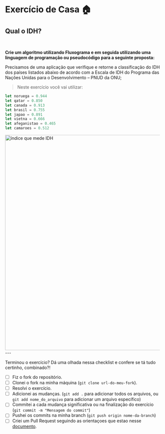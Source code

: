 # Exercício de Casa 🏠 

## Qual o IDH?

<br>

**Crie um algoritmo utilizando Fluxograma e em seguida utilizando uma linguagem de programação ou pseudocódigo para a seguinte proposta:**

Precisamos de uma aplicação que verifique e retorne a classificação do IDH dos países listados abaixo de acordo com a Escala de IDH do Programa das Nações Unidas para o Desenvolvimento – PNUD da ONU;

> Neste exercício você vai utilizar: 

```js
let noruega = 0.944
let qatar = 0.850
let canada = 0.913
let brasil = 0.755
let japao = 0.891
let vietna = 0.666
let afeganistao = 0.465
let camaroes = 0.512
```

<img src='../../../assets/idh.jpeg' width=700 alt='índice que mede IDH'>
---

Terminou o exercício? Dá uma olhada nessa checklist e confere se tá tudo certinho, combinado?!

- [ ] Fiz o fork do repositório.
- [ ] Clonei o fork na minha máquina (`git clone url-do-meu-fork`).
- [ ] Resolvi o exercício.
- [ ] Adicionei as mudanças. (`git add .` para adicionar todos os arquivos, ou `git add nome_do_arquivo` para adicionar um arquivo específico)
- [ ] Commitei a cada mudança significativa ou na finalização do exercício (`git commit -m "Mensagem do commit"`)
- [ ] Pushei os commits na minha branch (`git push origin nome-da-branch`)
- [ ] Criei um Pull Request seguindo as orientaçoes que estao nesse [documento](https://github.com/mflilian/repo-example/blob/main/exercicios/para-casa/instrucoes-pull-request.md).
